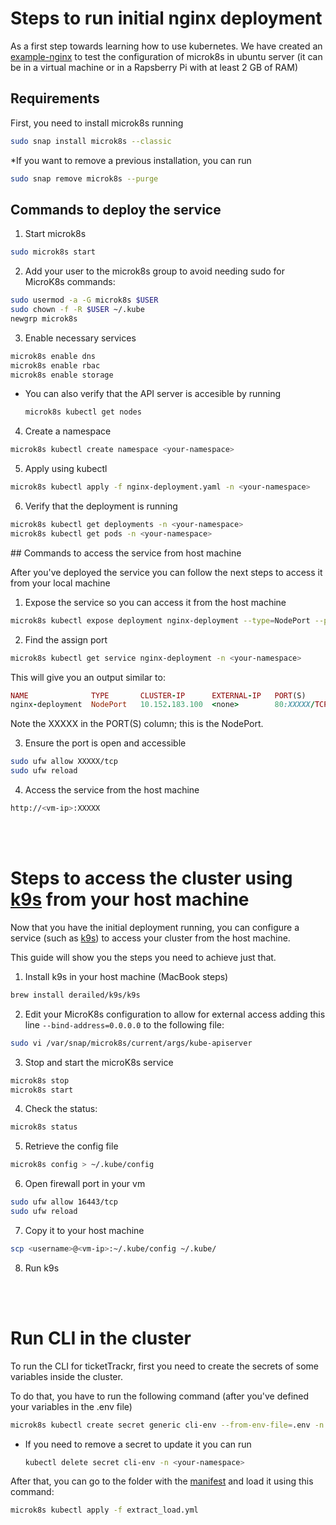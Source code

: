 # Steps to run initial nginx deployment

As a first step towards learning how to use kubernetes. We have created an [example-nginx](./example-nginx/nginx-deployment.yaml)  to test the configuration of microk8s in ubuntu server (it can be in a virtual machine or in a Rapsberry Pi with at least 2 GB of RAM)

## Requirements

First, you need to install microk8s running

```sh
sudo snap install microk8s --classic
```

*If you want to remove a previous installation, you can run

```sh
sudo snap remove microk8s --purge
```


## Commands to deploy the service

1. Start microk8s
   
```sh
sudo microk8s start
```

2. Add your user to the microk8s group to avoid needing sudo for MicroK8s commands:

```sh
sudo usermod -a -G microk8s $USER
sudo chown -f -R $USER ~/.kube
newgrp microk8s
```

3. Enable necessary services
```sh
microk8s enable dns
microk8s enable rbac
microk8s enable storage
```
* You can also verify that the API server is accesible by running
  ```sh
  microk8s kubectl get nodes
  ```


4. Create a namespace
```sh 
microk8s kubectl create namespace <your-namespace>
```

5. Apply using kubectl
```sh
microk8s kubectl apply -f nginx-deployment.yaml -n <your-namespace>
```

6. Verify that the deployment is running
```sh
microk8s kubectl get deployments -n <your-namespace>
microk8s kubectl get pods -n <your-namespace>
```


## Commands to access the service from host machine

After you've deployed the service you can follow the next steps to access it from your local machine

1. Expose the service so you can access it from the host machine

```sh
microk8s kubectl expose deployment nginx-deployment --type=NodePort --port=80 -n <your-namespace>
```

2. Find the assign port

```sh
microk8s kubectl get service nginx-deployment -n <your-namespace>
```

This will give you an output similar to:
```ruby
NAME              TYPE       CLUSTER-IP      EXTERNAL-IP   PORT(S)        AGE
nginx-deployment  NodePort   10.152.183.100  <none>        80:XXXXX/TCP   1m
```

Note the XXXXX in the PORT(S) column; this is the NodePort.


3. Ensure the port is open and accessible
```sh
sudo ufw allow XXXXX/tcp
sudo ufw reload
```

4. Access the service from the host machine
```sh
http://<vm-ip>:XXXXX
```


<br>
<br>

# Steps to access the cluster using [k9s](https://k9scli.io/) from your host machine

Now that you have the initial deployment running, you can configure a service (such as [k9s](https://k9scli.io/)) to access your cluster from the host machine.

This guide will show you the steps you need to achieve just that.

1. Install k9s in your host machine (MacBook steps)

```sh
brew install derailed/k9s/k9s
```

2. Edit your MicroK8s configuration to allow for external access adding this line ```--bind-address=0.0.0.0``` to the following file:

```sh
sudo vi /var/snap/microk8s/current/args/kube-apiserver
```

3. Stop and start the microK8s service

```sh
microk8s stop
microk8s start
```

4. Check the status:

```sh
microk8s status
```


5. Retrieve the config file

```sh
microk8s config > ~/.kube/config
```

6. Open firewall port in your vm
```sh
sudo ufw allow 16443/tcp
sudo ufw reload
```

7. Copy it to your host machine
   
```sh
scp <username>@<vm-ip>:~/.kube/config ~/.kube/
```

8. Run k9s




<br>
<br>

# Run CLI in the cluster

To run the CLI for ticketTrackr, first you need to create the secrets of some variables inside the cluster. 

To do that, you have to run the following command (after you've defined your variables in the .env file)

```sh
microk8s kubectl create secret generic cli-env --from-env-file=.env -n <your-namespace>
```

* If you need to remove a secret to update it you can run
  ```sh
  kubectl delete secret cli-env -n <your-namespace>
  ```

After that, you can go to the folder with the [manifest](./manifest/extract_load.yml) and load it using this command:

```sh
microk8s kubectl apply -f extract_load.yml
```